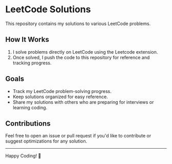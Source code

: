 # LeetCode Solutions

This repository contains my solutions to various LeetCode problems.

## How It Works

1. I solve problems directly on LeetCode using the Leetcode extension.
2. Once solved, I push the code to this repository for reference and tracking progress.

## Goals

- Track my LeetCode problem-solving progress.
- Keep solutions organized for easy reference.
- Share my solutions with others who are preparing for interviews or learning coding.

## Contributions

Feel free to open an issue or pull request if you'd like to contribute or suggest optimizations for any solution.

---

Happy Coding! 🚀
